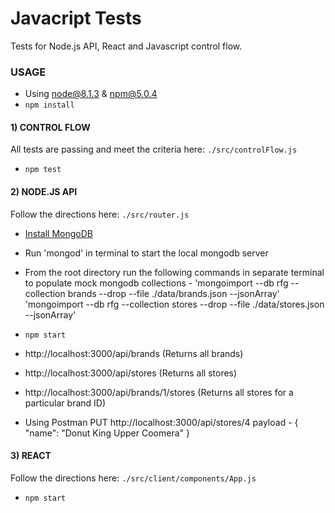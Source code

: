 # Javacript Tests

Tests for Node.js API, React and Javascript control flow.

### USAGE

- Using node@8.1.3 & npm@5.0.4
- `npm install`


#### 1) CONTROL FLOW

All tests are passing and meet the criteria here: `./src/controlFlow.js`

- `npm test`

#### 2) NODE.JS API

Follow the directions here: `./src/router.js`

- <a href="https://docs.mongodb.org/manual/tutorial/install-mongodb-on-os-x/">Install MongoDB</a>


- Run 'mongod' in terminal to start the local mongodb server


- From the root directory run the following commands in separate terminal to populate mock mongodb collections - 
	'mongoimport --db rfg --collection brands --drop --file ./data/brands.json --jsonArray'
	'mongoimport --db rfg --collection stores --drop --file ./data/stores.json --jsonArray'


- `npm start`


- http://localhost:3000/api/brands (Returns all brands)
- http://localhost:3000/api/stores (Returns all stores)
- http://localhost:3000/api/brands/1/stores (Returns all stores for a particular brand ID)
- Using Postman PUT http://localhost:3000/api/stores/4 
	payload - { "name": "Donut King Upper Coomera" } 
	

#### 3) REACT

Follow the directions here: `./src/client/components/App.js`

- `npm start`
